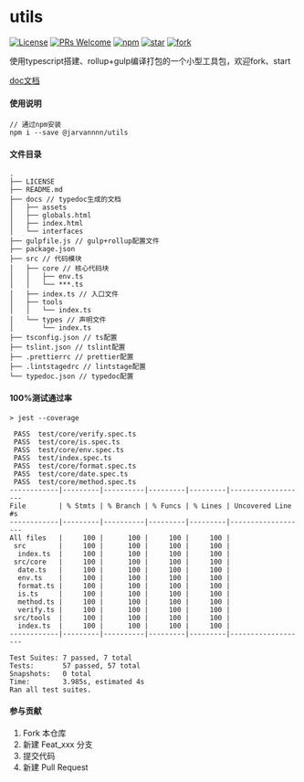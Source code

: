 # utils
[![License](https://img.shields.io/badge/license-MIT-blue.svg)](LICENSE)
[![PRs Welcome](https://img.shields.io/badge/PRs-welcome-brightgreen.svg)](https://gitee.com/bestjarvan/utils/pulls)
[![npm](https://img.shields.io/bundlephobia/min/@jarvannnn/utils/0.0.11)](https://www.npmjs.com/package/@jarvannnn/utils)
[![star](https://gitee.com/bestjarvan/utils/badge/star.svg?theme=dark)](https://gitee.com/bestjarvan/utils)
[![fork](https://gitee.com/bestjarvan/utils/badge/fork.svg?theme=dark)](https://gitee.com/bestjarvan/utils/members)

使用typescript搭建、rollup+gulp编译打包的一个小型工具包，欢迎fork、start

[doc文档](https://bestjarvan.gitee.io/utils/)

#### 使用说明

```
// 通过npm安装
npm i --save @jarvannnn/utils
```

#### 文件目录
```
.
├── LICENSE
├── README.md
├── docs // typedoc生成的文档
│   ├── assets
│   ├── globals.html
│   ├── index.html
│   └── interfaces
├── gulpfile.js // gulp+rollup配置文件
├── package.json
├── src // 代码模块
│   ├── core // 核心代码块
│   │   ├── env.ts
│   │   └── ***.ts
│   ├── index.ts // 入口文件
│   ├── tools
│   │   └── index.ts
│   └── types // 声明文件
│       └── index.ts
├── tsconfig.json // ts配置
├── tslint.json // tslint配置
├── .prettierrc // prettier配置
├── .lintstagedrc // lintstage配置
└── typedoc.json // typedoc配置

```

#### 100%测试通过率
```
> jest --coverage

 PASS  test/core/verify.spec.ts
 PASS  test/core/is.spec.ts
 PASS  test/core/env.spec.ts
 PASS  test/index.spec.ts
 PASS  test/core/format.spec.ts
 PASS  test/core/date.spec.ts
 PASS  test/core/method.spec.ts
------------|---------|----------|---------|---------|-------------------
File        | % Stmts | % Branch | % Funcs | % Lines | Uncovered Line #s 
------------|---------|----------|---------|---------|-------------------
All files   |     100 |      100 |     100 |     100 |                   
 src        |     100 |      100 |     100 |     100 |                   
  index.ts  |     100 |      100 |     100 |     100 |                   
 src/core   |     100 |      100 |     100 |     100 |                   
  date.ts   |     100 |      100 |     100 |     100 |                   
  env.ts    |     100 |      100 |     100 |     100 |                   
  format.ts |     100 |      100 |     100 |     100 |                   
  is.ts     |     100 |      100 |     100 |     100 |                   
  method.ts |     100 |      100 |     100 |     100 |                   
  verify.ts |     100 |      100 |     100 |     100 |                   
 src/tools  |     100 |      100 |     100 |     100 |                   
  index.ts  |     100 |      100 |     100 |     100 |                   
------------|---------|----------|---------|---------|-------------------

Test Suites: 7 passed, 7 total
Tests:       57 passed, 57 total
Snapshots:   0 total
Time:        3.985s, estimated 4s
Ran all test suites.
```

#### 参与贡献

1.  Fork 本仓库
2.  新建 Feat_xxx 分支
3.  提交代码
4.  新建 Pull Request
